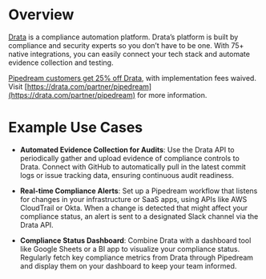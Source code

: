 # Overview

[Drata](https://drata.com/) is a compliance automation platform. Drata’s platform is built by compliance and security experts so you don’t have to be one. With 75+ native integrations, you can easily connect your tech stack and automate evidence collection and testing.

[Pipedream customers get 25% off Drata](https://drata.com/partner/pipedream), with implementation fees waived. Visit [https://drata.com/partner/pipedream](https://drata.com/partner/pipedream) for more information.

# Example Use Cases

- **Automated Evidence Collection for Audits**: Use the Drata API to periodically gather and upload evidence of compliance controls to Drata. Connect with GitHub to automatically pull in the latest commit logs or issue tracking data, ensuring continuous audit readiness.

- **Real-time Compliance Alerts**: Set up a Pipedream workflow that listens for changes in your infrastructure or SaaS apps, using APIs like AWS CloudTrail or Okta. When a change is detected that might affect your compliance status, an alert is sent to a designated Slack channel via the Drata API.

- **Compliance Status Dashboard**: Combine Drata with a dashboard tool like Google Sheets or a BI app to visualize your compliance status. Regularly fetch key compliance metrics from Drata through Pipedream and display them on your dashboard to keep your team informed.
